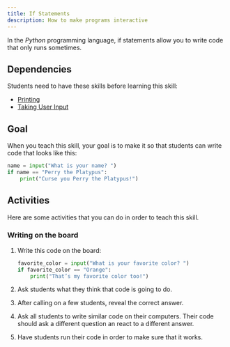 ```yaml
---
title: If Statements
description: How to make programs interactive
---
```


In the _Python_ programming language, if statements allow you to write code that only runs sometimes.

## Dependencies

Students need to have these skills before learning this skill:

- [Printing](printing)
- [Taking User Input](taking-user-input)

## Goal

When you teach this skill, your goal is to make it so that students can write code that looks like this:

```python
name = input("What is your name? ")
if name == "Perry the Platypus":
    print("Curse you Perry the Platypus!")
```

## Activities

Here are some activities that you can do in order to teach this skill.

### Writing on the board

1. Write this code on the board:

    ```python
    favorite_color = input("What is your favorite color? ")
    if favorite_color == "Orange":
        print("That’s my favorite color too!")
    ```

2. Ask students what they think that code is going to do.

3. After calling on a few students, reveal the correct answer.

4. Ask all students to write similar code on their computers. Their code should ask a different question an react to a different answer.

5. Have students run their code in order to make sure that it works.
